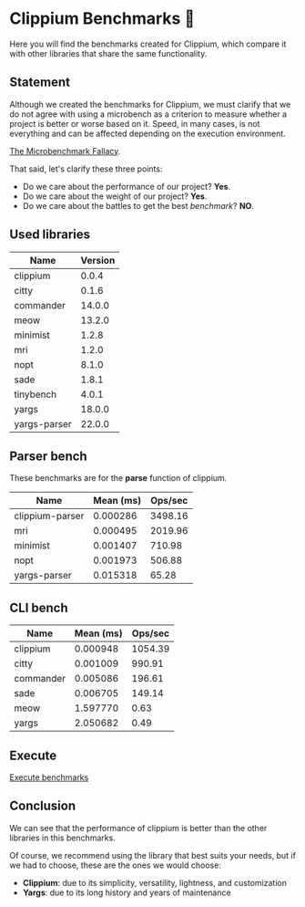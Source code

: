 
# Clippium Benchmarks  🚀

Here you will find the benchmarks created for Clippium, which compare it with other libraries that share the same functionality.

## Statement

Although we created the benchmarks for Clippium, we must clarify that we do not agree with using a microbench as a criterion to measure whether a project is better or worse based on it. 
Speed, in many cases, is not everything and can be affected depending on the execution environment.

[The Microbenchmark Fallacy](https://sindresorhus.com/blog/micro-benchmark-fallacy).

That said, let's clarify these three points:

- Do we care about the performance of our project? **Yes**.
- Do we care about the weight of our project? **Yes**.
- Do we care about the battles to get the best *benchmark*? **NO**.

## Used libraries

| Name | Version |
|--------|---------|
| clippium | 0.0.4 |
| citty | 0.1.6 |
| commander | 14.0.0 |
| meow | 13.2.0 |
| minimist | 1.2.8 |
| mri | 1.2.0 |
| nopt | 8.1.0 |
| sade | 1.8.1 |
| tinybench | 4.0.1 |
| yargs | 18.0.0 |
| yargs-parser | 22.0.0 |

## Parser bench

These benchmarks are for the **parse** function of clippium.

| Name | Mean (ms) | Ops/sec |
|------|-----------|---------|
| clippium-parser | 0.000286 | 3498.16 |
| mri | 0.000495 | 2019.96 |
| minimist | 0.001407 | 710.98 |
| nopt | 0.001973 | 506.88 |
| yargs-parser | 0.015318 | 65.28 |

## CLI bench

| Name | Mean (ms) | Ops/sec |
|------|-----------|---------|
| clippium | 0.000948 | 1054.39 |
| citty | 0.001009 | 990.91 |
| commander | 0.005086 | 196.61 |
| sade | 0.006705 | 149.14 |
| meow | 1.597770 | 0.63 |
| yargs | 2.050682 | 0.49 |

## Execute

[Execute benchmarks](https://github.com/pigeonposse/clippium/tree/main/packages/bench)

## Conclusion

We can see that the performance of clippium is better than the other libraries in this benchmarks.

Of course, we recommend using the library that best suits your needs, but if we had to choose, these are the ones we would choose:

- **Clippium**: due to its simplicity, versatility, lightness, and customization
- **Yargs**: due to its long history and years of maintenance

